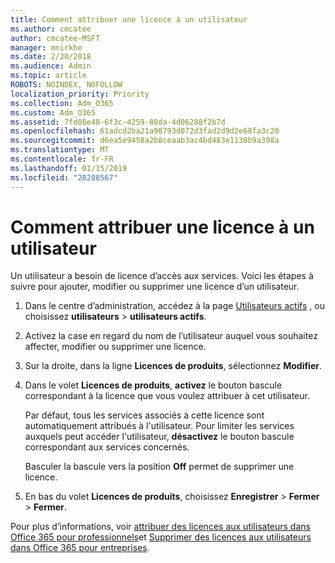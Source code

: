 ```yaml
---
title: Comment attribuer une licence à un utilisateur
ms.author: cmcatee
author: cmcatee-MSFT
manager: mnirkhe
ms.date: 2/20/2018
ms.audience: Admin
ms.topic: article
ROBOTS: NOINDEX, NOFOLLOW
localization_priority: Priority
ms.collection: Adm_O365
ms.custom: Adm_O365
ms.assetid: 7fd08e48-6f3c-4259-88da-4d06288f2b7d
ms.openlocfilehash: 61adcd2ba21a98793d072d3fad2d9d2e68fa3c20
ms.sourcegitcommit: d6ea5e9458a2b8ceaab3ac4bd483e1130b9a398a
ms.translationtype: MT
ms.contentlocale: fr-FR
ms.lasthandoff: 01/15/2019
ms.locfileid: "28288567"
---
```

# <a name="how-to-assign-a-license-to-a-user"></a>Comment attribuer une licence à un utilisateur

Un utilisateur a besoin de licence d’accès aux services. Voici les étapes à suivre pour ajouter, modifier ou supprimer une licence d’un utilisateur.
  
1. Dans le centre d’administration, accédez à la page [Utilisateurs actifs](https://go.microsoft.com/fwlink/p/?linkid=834822) , ou choisissez **utilisateurs** \> **utilisateurs actifs**.
    
2. Activez la case en regard du nom de l’utilisateur auquel vous souhaitez affecter, modifier ou supprimer une licence.
    
3. Sur la droite, dans la ligne **Licences de produits**, sélectionnez **Modifier**.
    
4. Dans le volet **Licences de produits**, **activez** le bouton bascule correspondant à la licence que vous voulez attribuer à cet utilisateur. 
    
    Par défaut, tous les services associés à cette licence sont automatiquement attribués à l'utilisateur. Pour limiter les services auxquels peut accéder l'utilisateur, **désactivez** le bouton bascule correspondant aux services concernés. 
    
    Basculer la bascule vers la position **Off** permet de supprimer une licence. 
    
5. En bas du volet **Licences de produits**, choisissez **Enregistrer** \> **Fermer** \> **Fermer**.
    
Pour plus d’informations, voir [attribuer des licences aux utilisateurs dans Office 365 pour professionnels](https://support.office.com/article/997596b5-4173-4627-b915-36abac6786dc)et [Supprimer des licences aux utilisateurs dans Office 365 pour entreprises](https://support.office.com/article/9b497c85-d0a4-4735-80fa-d3565bc05bd1).
  

